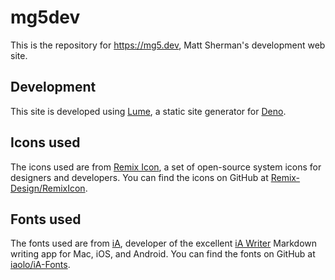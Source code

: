 # mg5dev

This is the repository for https://mg5.dev, Matt Sherman's development web site.

## Development

This site is developed using [Lume](https://lume.land), a static site generator for [Deno](https://deno.com).

## Icons used

The icons used are from [Remix Icon](https://remixicon.com), a set of open-source system icons for designers and developers. You can find the icons on GitHub at [Remix-Design/RemixIcon](https://github.com/Remix-Design/RemixIcon).

## Fonts used

The fonts used are from [iA](https://github.com/iaolo/iA-Fonts), developer of the excellent [iA Writer](https://ia.net/writer) Markdown writing app for Mac, iOS, and Android. You can find the fonts on GitHub at [iaolo/iA-Fonts](https://github.com/iaolo/iA-Fonts).
